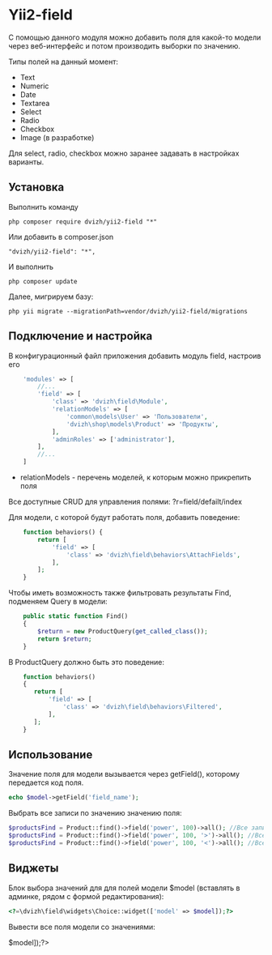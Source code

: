 Yii2-field
==========

С помощью данного модуля можно добавить поля для какой-то модели через веб-интерфейс и потом производить выборки по значению.

Типы полей на данный момент:

* Text
* Numeric
* Date
* Textarea
* Select
* Radio
* Checkbox
* Image (в разработке)

Для select, radio, checkbox можно заранее задавать в настройках варианты.

Установка
---------------------------------

Выполнить команду

```
php composer require dvizh/yii2-field "*"
```

Или добавить в composer.json

```
"dvizh/yii2-field": "*",
```

И выполнить

```
php composer update
```

Далее, мигрируем базу:

```
php yii migrate --migrationPath=vendor/dvizh/yii2-field/migrations
```

Подключение и настройка
---------------------------------

В конфигурационный файл приложения добавить модуль field, настроив его

```php
    'modules' => [
        //...
        'field' => [
            'class' => 'dvizh\field\Module',
            'relationModels' => [
                'common\models\User' => 'Пользователи',
                'dvizh\shop\models\Product' => 'Продукты',
            ],
            'adminRoles' => ['administrator'],
        ],
        //...
    ]
```

* relationModels - перечень моделей, к которым можно прикрепить поля

Все доступные CRUD для управления полями: ?r=field/defailt/index

Для модели, с которой будут работать поля, добавить поведение:

```php 
    function behaviors() {
        return [
            'field' => [
                'class' => 'dvizh\field\behaviors\AttachFields',
            ],
        ];
    }
```

Чтобы иметь возможность также фильтровать результаты Find, подменяем Query в модели:

```php
    public static function Find()
    {
        $return = new ProductQuery(get_called_class());
        return $return;
    }
```

В ProductQuery должно быть это поведение:

```php
    function behaviors()
    {
       return [
           'field' => [
               'class' => 'dvizh\field\behaviors\Filtered',
           ],
       ];
    }
```

Использование
---------------------------------

Значение поля для модели вызывается через getField(), которому передается код поля.

```php
echo $model->getField('field_name');
```

Выбрать все записи по значению значению поля:

```php
$productsFind = Product::find()->field('power', 100)->all(); //Все записи с power=100
$productsFind = Product::find()->field('power', 100, '>')->all(); //Все записи с power>100
$productsFind = Product::find()->field('power', 100, '<')->all(); //Все записи с power<100
```

Виджеты
---------------------------------

Блок выбора значений для для полей модели $model (вставлять в админке, рядом с формой редактирования):

```php
<?=\dvizh\field\widgets\Choice::widget(['model' => $model]);?>
```

Вывести все поля модели со значениями:
<?=dvizh\field\widgets\Show::widget(['model' => $model]);?>				